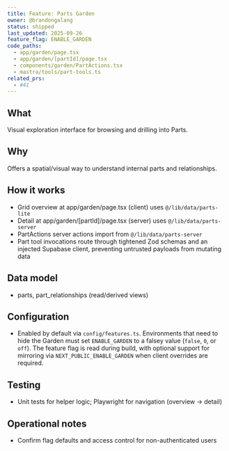 ```yaml
---
title: Feature: Parts Garden
owner: @brandongalang
status: shipped
last_updated: 2025-09-26
feature_flag: ENABLE_GARDEN
code_paths:
  - app/garden/page.tsx
  - app/garden/[partId]/page.tsx
  - components/garden/PartActions.tsx
  - mastra/tools/part-tools.ts
related_prs:
  - #41
---
```


## What
Visual exploration interface for browsing and drilling into Parts.

## Why
Offers a spatial/visual way to understand internal parts and relationships.

## How it works
- Grid overview at app/garden/page.tsx (client) uses `@/lib/data/parts-lite`
- Detail at app/garden/[partId]/page.tsx (server) uses `@/lib/data/parts-server`
- PartActions server actions import from `@/lib/data/parts-server`
- Part tool invocations route through tightened Zod schemas and an injected Supabase client, preventing untrusted payloads from mutating data

## Data model
- parts, part_relationships (read/derived views)

## Configuration
- Enabled by default via `config/features.ts`. Environments that need to hide the Garden must set `ENABLE_GARDEN` to a falsey value (`false`, `0`, or `off`). The feature flag is read during build, with optional support for mirroring via `NEXT_PUBLIC_ENABLE_GARDEN` when client overrides are required.

## Testing
- Unit tests for helper logic; Playwright for navigation (overview → detail)

## Operational notes
- Confirm flag defaults and access control for non-authenticated users
